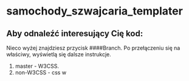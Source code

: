 # samochody_szwajcaria_templater

## Aby odnaleźć interesujący Cię kod:

Nieco wyżej znajdziesz przycisk ####Branch.
Po przełączeniu się na właściwy, wyświetlą się dalsze instrukcje.

1. master - W3CSS.
2. non-W3CSS - css w <style>
3. in_element_style - tu jest kod do wklejania na ###ALLEGRO
